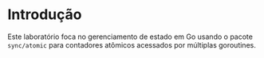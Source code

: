 # Introdução

Este laboratório foca no gerenciamento de estado em Go usando o pacote `sync/atomic` para contadores atômicos acessados por múltiplas goroutines.
